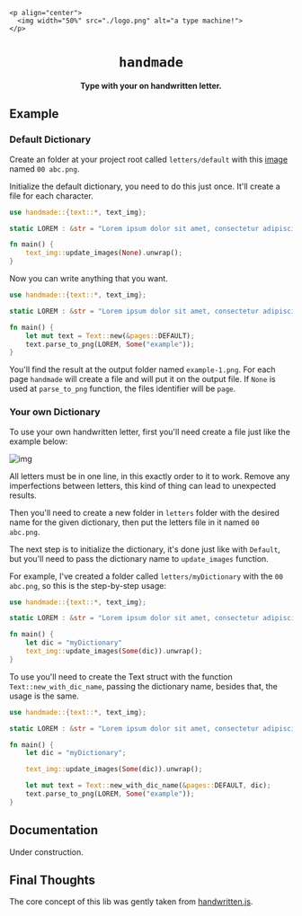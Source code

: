 ```
<p align="center">
  <img width="50%" src="./logo.png" alt="a type machine!">
</p>
```

<div align="center">


  <h1><code>handmade</code></h1>

  <p>
    <strong>Type with your on handwritten letter.</strong>
  </p>
</div>


## Example

### Default Dictionary

Create an folder at your project root called `letters/default` with this [image](https://raw.githubusercontent.com/gabrielcarneiro97/handmade/master/letters/default/00%20abc.png) named `00 abc.png`.

Initialize the default dictionary, you need to do this just once. It'll create a file for each character.

```rust
use handmade::{text::*, text_img};

static LOREM : &str = "Lorem ipsum dolor sit amet, consectetur adipiscing elit.";

fn main() {
    text_img::update_images(None).unwrap();
}
```

Now you can write anything that you want.

```rust
use handmade::{text::*, text_img};

static LOREM : &str = "Lorem ipsum dolor sit amet, consectetur adipiscing elit.";

fn main() {
    let mut text = Text::new(&pages::DEFAULT);
    text.parse_to_png(LOREM, Some("example"));
}
```

You'll find the result at the output folder named `example-1.png`. For each page `handmade` will create a file and will put it on the output file. If `None` is used at `parse_to_png` function, the files identifier will be `page`.

### Your own Dictionary

To use your own handwritten letter, first you'll need create a file just like the example below:

![img](https://raw.githubusercontent.com/gabrielcarneiro97/handmade/master/letters/default/00%20abc.png)

All letters must be in one line, in this exactly order to it to work. Remove any imperfections between letters, this kind of thing can lead to unexpected results.

Then you'll need to create a new folder in `letters` folder with the desired name for the given dictionary, then put the letters file in it named `00 abc.png`.

The next step is to initialize the dictionary, it's done just like with `Default`, but you'll need to pass the dictionary name to `update_images` function.

For example, I've created a folder called `letters/myDictionary` with the `00 abc.png`, so this is the step-by-step usage:

```rust
use handmade::{text::*, text_img};

static LOREM : &str = "Lorem ipsum dolor sit amet, consectetur adipiscing elit.";

fn main() {
    let dic = "myDictionary"
    text_img::update_images(Some(dic)).unwrap();
}
```

To use you'll need to create the Text struct with the function `Text::new_with_dic_name`, passing the dictionary name, besides that, the usage is the same.

```rust
use handmade::{text::*, text_img};

static LOREM : &str = "Lorem ipsum dolor sit amet, consectetur adipiscing elit.";

fn main() {
    let dic = "myDictionary";

    text_img::update_images(Some(dic)).unwrap();

    let mut text = Text::new_with_dic_name(&pages::DEFAULT, dic);
    text.parse_to_png(LOREM, Some("example"));
}
```



## Documentation

Under construction.



## Final Thoughts 

The core concept of this lib was gently taken from [handwritten.js](https://github.com/alias-rahil/handwritten.js).